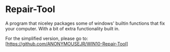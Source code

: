 # Repair-Tool

A program that niceley packages some of windows' builtin functions that fix your computer. With a bit of extra functionality built in.

For the simplified version, please go to: [https://github.com/ANONYMOUSEJR/WIN10-Repair-Tool]
